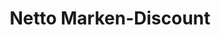---
title: "Netto Marken-Discount"
url: /duisburg/netto-marken-discount-halener-strasse/
shop: Supermarkt
---